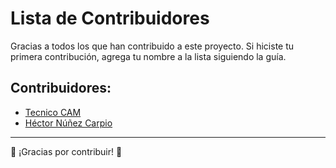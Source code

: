 # Lista de Contribuidores

Gracias a todos los que han contribuido a este proyecto. Si hiciste tu primera contribución, agrega tu nombre a la lista siguiendo la guía.

## Contribuidores:
- [Tecnico CAM](https://github.com/TecnicoCAM)
- [Héctor Núñez Carpio](https://github.com/henukk)


---

🎉 ¡Gracias por contribuir! 🚀